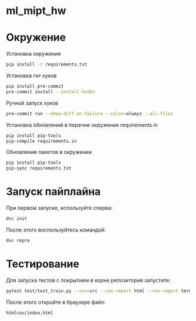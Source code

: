 # ml_mipt_hw

# Окружение

Установка окружения

```bash
pip install -r requirements.txt
```

Установка гит хуков
```bash
pip install pre-commit
pre-commit install --install-hooks
```

Ручной запуск хуков
```bash
pre-commit run --show-diff-on-failure --color=always --all-files
```

Установка обновлений в перечне окружения requirements.in
```bash
pip install pip-tools
pip-compile requirements.in
```

Обновление пакетов в окружении
```bash
pip install pip-tools
pip-sync requirements.txt
```

# Запуск пайплайна

При первом запуске, используйте сперва:
```bash
dvc init
```
После этого воспользуйтесь командой:
```bash
dvc repro
```

# Тестирование

Для запуска тестов с покрытием в корне репозитория запустите:
```bash
pytest test/test_train.py --cov=src --cov-report html --cov-report term
```
После этого откройте в браузере файл:
```
htmlcov/index.html
```
